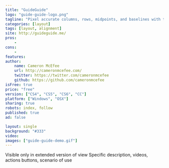 ```yaml
---
title: "GuideGuide"
logo: "guide-guide-logo.png"
tagline: "Pixel accurate columns, rows, midpoints, and baselines with the click of a button."
categories: [layout]
tags: [layout, alignment]
site: http://guideguide.me/
pros:
    -
cons:
    - 
features: 
author:
    name: Cameron McEfee
    url: http://cameronmcefee.com/
    twitter: https://twitter.com/cameronmcefee
    github: https://github.com/cameronmcefee
isFree: true
price: "free"
version: ["CS4", "CS5", "CS6", "CC"]
platform: ["Windows", "OSX"]
sharing: true
robots: index, follow
published: true
ad: false

layout: single
background: "#333"
video:
images: ["guide-guide-demo.gif"]
---
```


Visible only in extended version of view
Specific description, videos, actions buttons, scenario of use